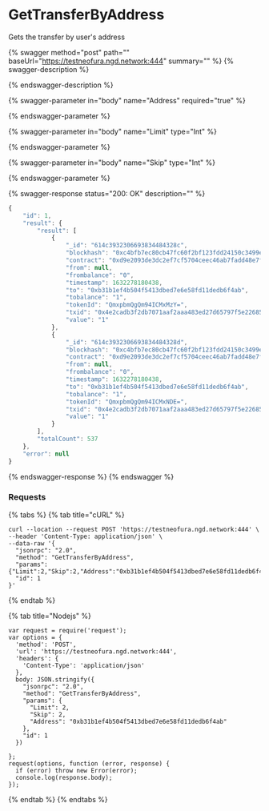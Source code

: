# GetTransferByAddress

Gets the transfer by user's address

{% swagger method="post" path="" baseUrl="https://testneofura.ngd.network:444" summary="" %}
{% swagger-description %}

{% endswagger-description %}

{% swagger-parameter in="body" name="Address" required="true" %}

{% endswagger-parameter %}

{% swagger-parameter in="body" name="Limit" type="Int" %}

{% endswagger-parameter %}

{% swagger-parameter in="body" name="Skip" type="Int" %}

{% endswagger-parameter %}

{% swagger-response status="200: OK" description="" %}
```javascript
{
    "id": 1,
    "result": {
        "result": [
            {
                "_id": "614c3932306693834484328c",
                "blockhash": "0xc4bfb7ec80cb47fc60f2bf123fdd24150c3499e5c99b553b7bb4131857f3564a",
                "contract": "0xd9e2093de3dc2ef7cf5704ceec46ab7fadd48e7f",
                "from": null,
                "frombalance": "0",
                "timestamp": 1632278180438,
                "to": "0xb31b1ef4b504f5413dbed7e6e58fd11dedb6f4ab",
                "tobalance": "1",
                "tokenId": "QmxpbmQgQm94ICMxMzY=",
                "txid": "0x4e2cadb3f2db7071aaf2aaa483ed27d65797f5e226855ff5e155a30a110b44f3",
                "value": "1"
            },
            {
                "_id": "614c3932306693834484328d",
                "blockhash": "0xc4bfb7ec80cb47fc60f2bf123fdd24150c3499e5c99b553b7bb4131857f3564a",
                "contract": "0xd9e2093de3dc2ef7cf5704ceec46ab7fadd48e7f",
                "from": null,
                "frombalance": "0",
                "timestamp": 1632278180438,
                "to": "0xb31b1ef4b504f5413dbed7e6e58fd11dedb6f4ab",
                "tobalance": "1",
                "tokenId": "QmxpbmQgQm94ICMxNDE=",
                "txid": "0x4e2cadb3f2db7071aaf2aaa483ed27d65797f5e226855ff5e155a30a110b44f3",
                "value": "1"
            }
        ],
        "totalCount": 537
    },
    "error": null
}
```
{% endswagger-response %}
{% endswagger %}

### Requests

{% tabs %}
{% tab title="cURL" %}
```
curl --location --request POST 'https://testneofura.ngd.network:444' \
--header 'Content-Type: application/json' \
--data-raw '{
  "jsonrpc": "2.0",
  "method": "GetTransferByAddress",
  "params": {"Limit":2,"Skip":2,"Address":"0xb31b1ef4b504f5413dbed7e6e58fd11dedb6f4ab"},
  "id": 1
}'
```
{% endtab %}

{% tab title="Nodejs" %}
```
var request = require('request');
var options = {
  'method': 'POST',
  'url': 'https://testneofura.ngd.network:444',
  'headers': {
    'Content-Type': 'application/json'
  },
  body: JSON.stringify({
    "jsonrpc": "2.0",
    "method": "GetTransferByAddress",
    "params": {
      "Limit": 2,
      "Skip": 2,
      "Address": "0xb31b1ef4b504f5413dbed7e6e58fd11dedb6f4ab"
    },
    "id": 1
  })

};
request(options, function (error, response) {
  if (error) throw new Error(error);
  console.log(response.body);
});

```
{% endtab %}
{% endtabs %}
